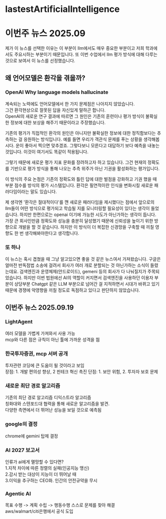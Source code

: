 # lastestArtificialIntelligence
# 이번주 뉴스 2025.09
제가 이 뉴스를 선택한 이유는 이 부분이 llm에서도 매우 중요한 부분이고 저희 학과에서도 주요시하는 부분이기 때문입니다. 또 이번 수업에서 llm 평가 방식에 대해 다루는 것으로 보여서 이 뉴스를 선정했습니다. 
## 왜 언어모델은 환각을 겪을까? 
### OpenAI Why language models hallucinate
계속되는 노력에도 언어모델에서 한 가지 문제점은 나아지지 않았습니다.  
그건 환각현상으로 잘못된 답을 자신있게 말하곤 합니다.   
OpenAI의 새로운 연구 결과에 따르면 그 원인은 기존의 훈련이나 평가 방식이 불확실한 정보에 대한 보상을 해주기 때문이라고 주장했습니다.   
  
기존의 평가가 직접적인 환각의 원인은 아니지만 불확실한 정보에 대한 정직함보다는 추측하는 걸 응원하는 방식입니다. 
예를 들면 우리가 객관식 문제를 푸는 상황을 생각해봅시다. 
운이 좋아서 찍으면 맞추겠죠. 그렇다보니 모른다고 대답하기 보다 예측을 내놓는 것입니다. 이것이 여기서도 똑같이 적용됩니다. 

그렇기 때문에 새로운 평가 지표 문화를 장려하고자 하고 있습니다. 그건 현재의 정확도를 기반으로 평가 방식을 통해 나오는 추측 위주가 아닌 기권을 활성화하는 평가입니다. 

이 방식의 주요 논점은 기존의 정확도와 틀린 답에 대한 벌점을 강화하고 기권 했을 때 부분 점수를 방식의 평가 시스템입니다.  환각은 필연적이란 인식을 변화시킬 새로운 패러다임이라는 말도 있습니다. 

제 생각엔 '환각은 절대적이다'를 깬 새로운 패러다임을 제시했다는 점에서 앞으로의 llm들이 어떤 방식으로 평가되고 학습될 지를 모니터링할 필요성이 있다는 생각이 들었습니다. 하지만 한편으로는 openai 이기에 가능한 시도가 아닌가하는 생각이 듭니다. 가장 큰 회사인만큼 정확도와 성능을 충분히 달성했기 때문에 신뢰성을 높이기 위한 방향으로 개발을 할 것 같습니다. 하지만 이 방식이 더 복잡한 신경망을 구축할 때 끼칠 영향도 한 번 생각해봐야한다고 생각합니다. 

### 또 하나
이 뉴스는 혹시 겹쳤을 때 그냥 알고있으면 좋을 것 같은 뉴스여서 가져왔습니다. 구글은 얼마전 반독점법 소송에 걸려서 회사가 여러 개로 분할되는 것 아닌가하는 소식이 들렸는데요. 검색엔진과 운영체제(안드로이드), gemeni 등의 회사가 다 나눠질지가 주목되었습니다. 하지만 이번 법원에선 AI의 역할이 커지면서 검색엔진을 사용하던 이용자 부분이 상당부분 Chatgpt 같은 LLM 부분으로 넘어간 걸 지적하면서 시대가 바뀌고 있기 때문에 경쟁에 악영향을 끼칠 정도로 독점하고 있다고 판단하지 않았습니다. 

## 이번주 뉴스 2025.09.19

### LightAgent  
여러 모델을 가볍게 가져와서 사용 가능  
mcp와 다른 점은 규칙이 아닌 툴에 가까운 성격을 띔  
  
### 한국투자증권, mcp 서버 공개  
투자관련 코딩에 큰 도움이 될 것이라고 보임   
장점: 1. 개발 편의성 향상, 2 핀테크 혁신 촉진
단점: 1. 보안 위험, 2. 투자자 보호 문제

### 새로운 최단 경로 알고리즘
기존의 최단 경로 알고리즘 디익스트라 알고리즘  
칭화대와 스텐포드대 협력을 통해 새로운 알고리즘을 발견.  
다양한 측면에서 더 뛰어난 성능을 보일 것으로 예측됨   
  
### google의 결정
chrome에 gemini 탑제 결정  

### AI 2027 보고서 
인류가 ai에게 멸망할 수 있다면?  
1.지적 차이에 따른 정렬의 실패(인공지능 맹신)  
2.감시 받는 대상이 지능이 더 뛰어날 때  
3.이익을 추구하는 CEO화. 인간의 안전규약을 무시  

### Agentic AI
목표 수행 -> 계획 수립 -> 행동수행 스스로 문제를 찾아 해결  
aws/walmart/citi은행에서 공식 도입  

















